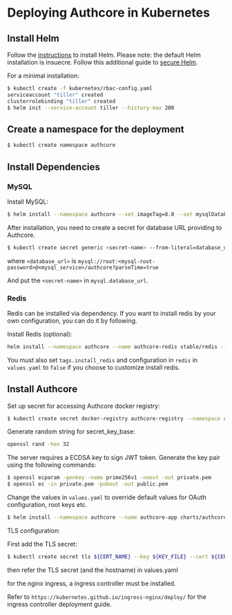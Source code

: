 # Deploying Authcore in Kubernetes

## Install Helm

Follow the [instructions](https://helm.sh/docs/using_helm/#installing-helm) to install Helm.
Please note: the default Helm installation is insuecre. Follow this additional guide to [secure
Helm](https://docs.helm.sh/using_helm/#securing-your-helm-installation).

For a minimal installation:

```bash
$ kubectl create -f kubernetes/rbac-config.yaml
serviceaccount "tiller" created
clusterrolebinding "tiller" created
$ helm init --service-account tiller --history-max 200
```

## Create a namespace for the deployment

```bash
$ kubectl create namespace authcore
```

## Install Dependencies

### MySQL
Install MySQL:

```bash
$ helm install --namespace authcore --set imageTag=8.0 --set mysqlDatabase=authcore --name authcore-mysql stable/mysql
```

After installation, you need to create a secret for database URL providing to Authcore.
```bash
$ kubectl create secret generic <secret-name> --from-literal=database_url=<database_url> --namespace authcore
```
where `<database_url>` is `mysql://root:<mysql-root-password>@<mysql_service>/authcore?parseTime=true`

And put the `<secret-name>` in `mysql.database_url`.

### Redis
Redis can be installed via dependency. 
If you want to install redis by your own configuration, you can do it by following.

Install Redis (optional):

```bash
helm install --namespace authcore --name authcore-redis stable/redis -f values.yaml
```

You must also set `tags.install_redis` and configuration in `redis` in `values.yaml` to `false` if you choose to customize install redis.

## Install Authcore

Set up secret for accessing Authcore docker registry:

```bash
$ kubectl create secret docker-registry authcore-registry --namespace authcore --docker-server=registry.gitlab.com --docker-username=<deploy-token-username> --docker-password=<deploy-token-password> --docker-email=<email>
```

Generate random string for secret_key_base:

```bash
openssl rand -hex 32
```

The server requires a ECDSA key to sign JWT token. Generate the key pair using the following commands:

```sh
$ openssl ecparam -genkey -name prime256v1 -noout -out private.pem
$ openssl ec -in private.pem -pubout -out public.pem
```

Change the values in `values.yaml` to override default values for OAuth configuration, root keys etc.

```bash
$ helm install --namespace authcore --name authcore-app charts/authcore -f values.yaml
```

TLS configuration:

First add the TLS secret:

``` bash
$ kubectl create secret tls ${CERT_NAME} --key ${KEY_FILE} --cert ${CERT_FILE}
```

then refer the TLS secret (and the hostname) in values.yaml

for the nginx ingress, a ingress controller must be installed.

Refer to `https://kubernetes.github.io/ingress-nginx/deploy/` for the ingress controller deployment guide.